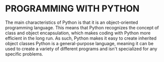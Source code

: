# PROGRAMMING WITH PYTHON

The main characteristics of Python is that it is an object-oriented programming language.
This means that Python recognizes the concept of class and object encapsulation,
which makes coding with Python more efficient in the long run.
As such, Python makes it easy to create inherited object classes
Python is a general-purpose language, meaning it can be used to create a variety of different programs and isn't specialized for any specific problems.
